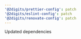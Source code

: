 ```yaml
---
'@2digits/prettier-config': patch
'@2digits/eslint-config': patch
'@2digits/renovate-config': patch
---
```


Updated dependencies

